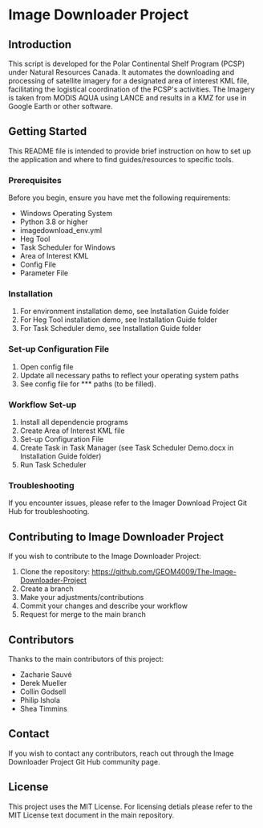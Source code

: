 # Image Downloader Project

## Introduction
This script is developed for the Polar Continental Shelf Program (PCSP) under Natural Resources Canada. It automates the downloading and processing of satellite imagery for a designated area of interest KML file, facilitating the logistical coordination of the PCSP's activities. The Imagery is taken from MODIS AQUA using LANCE and results in a KMZ for use in Google Earth or other software. 

## Getting Started
This README file is intended to provide brief instruction on how to set up the application and where to find guides/resources to specific tools. 

### Prerequisites
Before you begin, ensure you have met the following requirements:
- Windows Operating System
- Python 3.8 or higher
- imagedownload_env.yml
- Heg Tool 
- Task Scheduler for Windows
- Area of Interest KML
- Config File
- Parameter File

### Installation
1. For environment installation demo, see Installation Guide folder
2. For Heg Tool installation demo, see Installation Guide folder
3. For Task Scheduler demo, see Installation Guide folder

### Set-up Configuration File
1. Open config file 
2. Update all necessary paths to reflect your operating system paths
3. See config file for *** paths (to be filled). 

### Workflow Set-up
1. Install all dependencie programs
2. Create Area of Interest KML file
3. Set-up Configuration File
4. Create Task in Task Manager (see Task Scheduler Demo.docx in Installation Guide folder)
5. Run Task Scheduler

### Troubleshooting
If you encounter issues, please refer to the Imager Download Project Git Hub for troubleshooting. 

## Contributing to Image Downloader Project
If you wish to contribute to the Image Downloader Project: 
1. Clone the repository: <https://github.com/GEOM4009/The-Image-Downloader-Project>
2. Create a branch
3. Make your adjustments/contributions
4. Commit your changes and describe your workflow
5. Request for merge to the main branch

## Contributors
Thanks to the main contributors of this project:
- Zacharie Sauvé
- Derek Mueller
- Collin Godsell
- Philip Ishola
- Shea Timmins

## Contact
If you wish to contact any contributors, reach out through the Image Downloader Project Git Hub community page.

## License
This project uses the MIT License. For licensing detials please refer to the MIT License text document in the main repository. 
